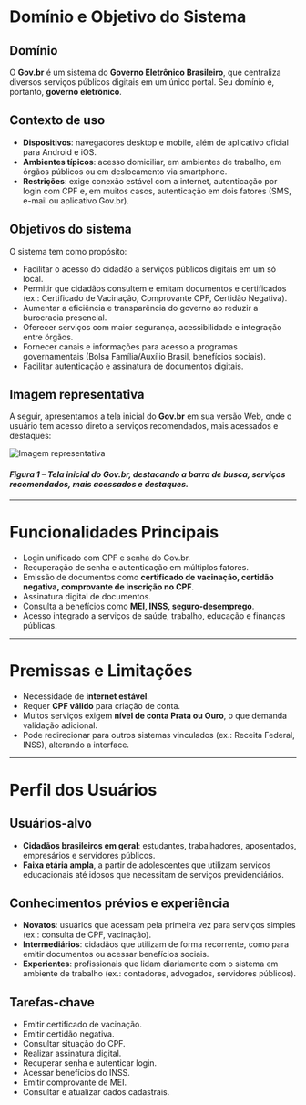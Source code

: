 # Domínio e Objetivo do Sistema

## Domínio
O **Gov.br** é um sistema do **Governo Eletrônico Brasileiro**, que centraliza diversos serviços públicos digitais em um único portal. Seu domínio é, portanto, **governo eletrônico**.

## Contexto de uso
- **Dispositivos**: navegadores desktop e mobile, além de aplicativo oficial para Android e iOS.  
- **Ambientes típicos**: acesso domiciliar, em ambientes de trabalho, em órgãos públicos ou em deslocamento via smartphone.  
- **Restrições**: exige conexão estável com a internet, autenticação por login com CPF e, em muitos casos, autenticação em dois fatores (SMS, e-mail ou aplicativo Gov.br).

## Objetivos do sistema
O sistema tem como propósito:
- Facilitar o acesso do cidadão a serviços públicos digitais em um só local.  
- Permitir que cidadãos consultem e emitam documentos e certificados (ex.: Certificado de Vacinação, Comprovante CPF, Certidão Negativa). 
- Aumentar a eficiência e transparência do governo ao reduzir a burocracia presencial.  
- Oferecer serviços com maior segurança, acessibilidade e integração entre órgãos.
- Fornecer canais e informações para acesso a programas governamentais (Bolsa Família/Auxílio Brasil, benefícios sociais).
- Facilitar autenticação e assinatura de documentos digitais.

## Imagem representativa

A seguir, apresentamos a tela inicial do **Gov.br** em sua versão Web, onde o usuário tem acesso direto a serviços recomendados, mais acessados e destaques:

![Imagem representativa](https://github.com/user-attachments/assets/4ab24472-6a04-45ef-948d-9a71e40a3c83)
#### *Figura 1 – Tela inicial do Gov.br, destacando a barra de busca, serviços recomendados, mais acessados e destaques.*
---

# Funcionalidades Principais
- Login unificado com CPF e senha do Gov.br.  
- Recuperação de senha e autenticação em múltiplos fatores.  
- Emissão de documentos como **certificado de vacinação, certidão negativa, comprovante de inscrição no CPF**.  
- Assinatura digital de documentos.  
- Consulta a benefícios como **MEI, INSS, seguro-desemprego**.  
- Acesso integrado a serviços de saúde, trabalho, educação e finanças públicas.  

---

# Premissas e Limitações
- Necessidade de **internet estável**.  
- Requer **CPF válido** para criação de conta.  
- Muitos serviços exigem **nível de conta Prata ou Ouro**, o que demanda validação adicional.  
- Pode redirecionar para outros sistemas vinculados (ex.: Receita Federal, INSS), alterando a interface.

---

# Perfil dos Usuários

## Usuários-alvo
- **Cidadãos brasileiros em geral**: estudantes, trabalhadores, aposentados, empresários e servidores públicos.  
- **Faixa etária ampla**, a partir de adolescentes que utilizam serviços educacionais até idosos que necessitam de serviços previdenciários.  

## Conhecimentos prévios e experiência
- **Novatos**: usuários que acessam pela primeira vez para serviços simples (ex.: consulta de CPF, vacinação).  
- **Intermediários**: cidadãos que utilizam de forma recorrente, como para emitir documentos ou acessar benefícios sociais.  
- **Experientes**: profissionais que lidam diariamente com o sistema em ambiente de trabalho (ex.: contadores, advogados, servidores públicos).  

## Tarefas-chave
- Emitir certificado de vacinação.  
- Emitir certidão negativa.  
- Consultar situação do CPF.  
- Realizar assinatura digital.  
- Recuperar senha e autenticar login.  
- Acessar benefícios do INSS.  
- Emitir comprovante de MEI.  
- Consultar e atualizar dados cadastrais.  

